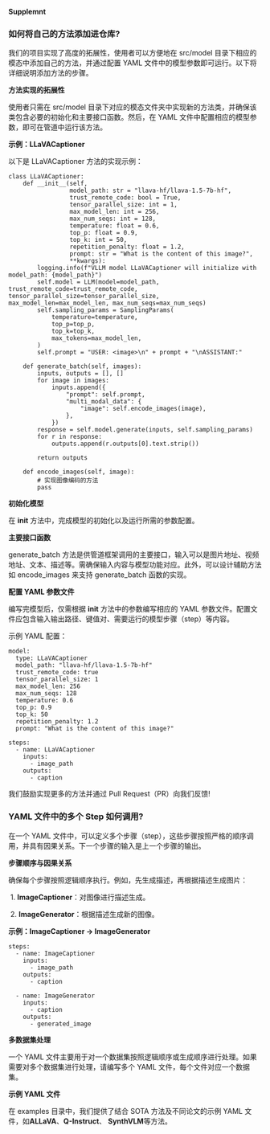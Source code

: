 **Supplemnt**

### 如何将自己的方法添加进仓库?

我们的项目实现了高度的拓展性，使用者可以方便地在 src/model 目录下相应的模态中添加自己的方法，并通过配置 YAML 文件中的模型参数即可运行。以下将详细说明添加方法的步骤。

**方法实现的拓展性**

使用者只需在 src/model 目录下对应的模态文件夹中实现新的方法类，并确保该类包含必要的初始化和主要接口函数。然后，在 YAML 文件中配置相应的模型参数，即可在管道中运行该方法。

**示例：LLaVACaptioner**

以下是 LLaVACaptioner 方法的实现示例：

```
class LLaVACaptioner:
    def __init__(self, 
                 model_path: str = "llava-hf/llava-1.5-7b-hf", 
                 trust_remote_code: bool = True,
                 tensor_parallel_size: int = 1,
                 max_model_len: int = 256,
                 max_num_seqs: int = 128, 
                 temperature: float = 0.6,
                 top_p: float = 0.9,
                 top_k: int = 50,
                 repetition_penalty: float = 1.2,
                 prompt: str = "What is the content of this image?",
                 **kwargs):
        logging.info(f"VLLM model LLaVACaptioner will initialize with model_path: {model_path}")
        self.model = LLM(model=model_path, trust_remote_code=trust_remote_code, tensor_parallel_size=tensor_parallel_size, max_model_len=max_model_len, max_num_seqs=max_num_seqs)
        self.sampling_params = SamplingParams(
            temperature=temperature,
            top_p=top_p,
            top_k=top_k,
            max_tokens=max_model_len,
        )
        self.prompt = "USER: <image>\n" + prompt + "\nASSISTANT:"

    def generate_batch(self, images):
        inputs, outputs = [], []
        for image in images:
            inputs.append({
                "prompt": self.prompt,
                "multi_modal_data": {
                    "image": self.encode_images(image),
                },
            })
        response = self.model.generate(inputs, self.sampling_params)
        for r in response:
            outputs.append(r.outputs[0].text.strip())

        return outputs

    def encode_images(self, image):
        # 实现图像编码的方法
        pass
```

**初始化模型**

在 __init__ 方法中，完成模型的初始化以及运行所需的参数配置。

**主要接口函数**

generate_batch 方法是供管道框架调用的主要接口，输入可以是图片地址、视频地址、文本、描述等。需确保输入内容与模型功能对应。此外，可以设计辅助方法如 encode_images 来支持 generate_batch 函数的实现。

**配置 YAML 参数文件**

编写完模型后，仅需根据 __init__ 方法中的参数编写相应的 YAML 参数文件。配置文件应包含输入输出路径、键值对、需要运行的模型步骤（step）等内容。

示例 YAML 配置：

```
model:
  type: LLaVACaptioner
  model_path: "llava-hf/llava-1.5-7b-hf"
  trust_remote_code: true
  tensor_parallel_size: 1
  max_model_len: 256
  max_num_seqs: 128
  temperature: 0.6
  top_p: 0.9
  top_k: 50
  repetition_penalty: 1.2
  prompt: "What is the content of this image?"

steps:
  - name: LLaVACaptioner
    inputs:
      - image_path
    outputs:
      - caption
```



我们鼓励实现更多的方法并通过 Pull Request（PR）向我们反馈!

### YAML 文件中的多个 Step 如何调用?

在一个 YAML 文件中，可以定义多个步骤（step），这些步骤按照严格的顺序调用，并具有因果关系。下一个步骤的输入是上一个步骤的输出。

**步骤顺序与因果关系**

确保每个步骤按照逻辑顺序执行。例如，先生成描述，再根据描述生成图片：

​	1.	**ImageCaptioner**：对图像进行描述生成。

​	2.	**ImageGenerator**：根据描述生成新的图像。

**示例：ImageCaptioner -> ImageGenerator**

```
steps:
  - name: ImageCaptioner
    inputs:
      - image_path
    outputs:
      - caption

  - name: ImageGenerator
    inputs:
      - caption
    outputs:
      - generated_image
```

**多数据集处理**

一个 YAML 文件主要用于对一个数据集按照逻辑顺序或生成顺序进行处理。如果需要对多个数据集进行处理，请编写多个 YAML 文件，每个文件对应一个数据集。

**示例 YAML 文件**

在 examples 目录中，我们提供了结合 SOTA 方法及不同论文的示例 YAML 文件，如**ALLaVA**、**Q-Instruct**、 **SynthVLM**等方法。

